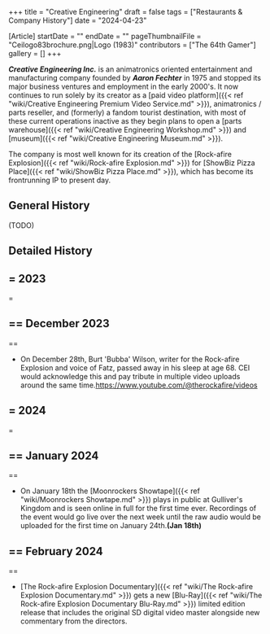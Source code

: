 +++
title = "Creative Engineering"
draft = false
tags = ["Restaurants & Company History"]
date = "2024-04-23"

[Article]
startDate = ""
endDate = ""
pageThumbnailFile = "Ceilogo83brochure.png|Logo (1983)"
contributors = ["The 64th Gamer"]
gallery = []
+++


<b><i>Creative Engineering Inc.</b></i> is an animatronics oriented entertainment and manufacturing company founded by <b><i>Aaron Fechter</b></i> in 1975 and stopped its major business ventures and employment in the early 2000's. It now continues to run solely by its creator as a [paid video platform]({{< ref "wiki/Creative Engineering Premium Video Service.md" >}}), animatronics / parts reseller, and (formerly) a fandom tourist destination, with most of these current operations inactive as they begin plans to open a [parts warehouse]({{< ref "wiki/Creative Engineering Workshop.md" >}}) and [museum]({{< ref "wiki/Creative Engineering Museum.md" >}}).

The company is most well known for its creation of the [Rock-afire Explosion]({{< ref "wiki/Rock-afire Explosion.md" >}}) for [ShowBiz Pizza Place]({{< ref "wiki/ShowBiz Pizza Place.md" >}}), which has become its frontrunning IP to present day.

<h2> General History </h2>
(TODO)

<h2> Detailed History </h2>

<h2>= 2023 </h2>=

<h2>== December 2023 </h2>==

* On December 28th, Burt 'Bubba' Wilson, writer for the Rock-afire Explosion and voice of Fatz, passed away in his sleep at age 68. CEI would acknowledge this and pay tribute in multiple video uploads around the same time.<ref>https://www.youtube.com/@therockafire/videos</ref>

<h2>= 2024 </h2>=

<h2>== January 2024 </h2>==

* On January 18th the [Moonrockers Showtape]({{< ref "wiki/Moonrockers Showtape.md" >}}) plays in public at Gulliver's Kingdom and is seen online in full for the first time ever. Recordings of the event would go live over the next week until the raw audio would be uploaded for the first time on January 24th.<ref><b>(Jan 18th)</b></ref>

<h2>== February 2024 </h2>==

* [The Rock-afire Explosion Documentary]({{< ref "wiki/The Rock-afire Explosion Documentary.md" >}}) gets a new [Blu-Ray]({{< ref "wiki/The Rock-afire Explosion Documentary Blu-Ray.md" >}}) limited edition release that includes the original SD digital video master alongside new commentary from the directors.

